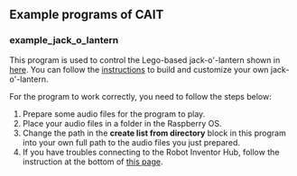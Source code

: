 ## Example programs of CAIT

### example_jack_o_lantern

This program is used to control the Lego-based jack-o'-lantern shown in [here](https://twitter.com/CorticTechnolo1/status/1444078577520037889). You can follow the [instructions](../../resources/jack-o’-lantern_build.pdf) to build and customize your own jack-o'-lantern.


For the program to work correctly, you need to follow the steps below:

1. Prepare some audio files for the program to play.
2. Place your audio files in a folder in the Raspberry OS. 
3. Change the path in the **create list from directory** block in this program into your own full path to the audio files you just prepared. 
4. If you have troubles connecting to the Robot Inventor Hub, follow the instruction at the bottom of [this page](https://github.com/cortictechnology/cait/wiki/1.1-LEGO-Mindstorms-Setup).
